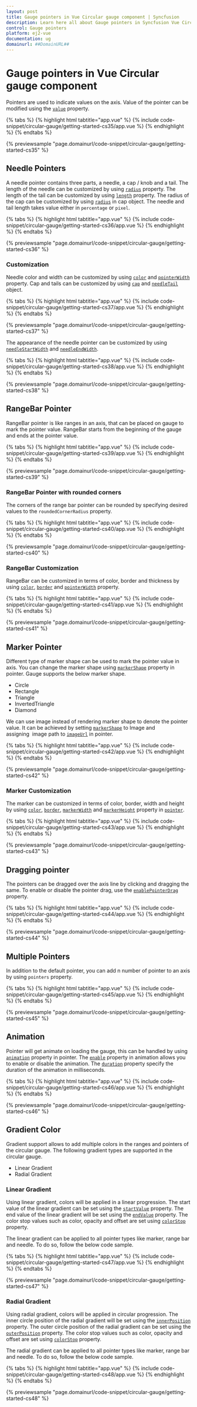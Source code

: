 ```yaml
---
layout: post
title: Gauge pointers in Vue Circular gauge component | Syncfusion
description: Learn here all about Gauge pointers in Syncfusion Vue Circular gauge component of Syncfusion Essential JS 2 and more.
control: Gauge pointers 
platform: ej2-vue
documentation: ug
domainurl: ##DomainURL##
---
```


# Gauge pointers in Vue Circular gauge component

Pointers are used to indicate values on the axis. Value of the pointer can be modified using the
[`value`](https://ej2.syncfusion.com/vue/documentation/api/circular-gauge/pointer/#value-number) property.

{% tabs %}
{% highlight html tabtitle="app.vue" %}
{% include code-snippet/circular-gauge/getting-started-cs35/app.vue %}
{% endhighlight %}
{% endtabs %}
        
{% previewsample "page.domainurl/code-snippet/circular-gauge/getting-started-cs35" %}

## Needle Pointers

A needle pointer contains three parts, a needle, a cap / knob and a tail. The length of the needle can be
customized by using [`radius`](https://ej2.syncfusion.com/vue/documentation/api/circular-gauge/pointer/#radius-string) property. The length of the tail can be
customized by using [`length`](https://ej2.syncfusion.com/vue/documentation/api/circular-gauge/needleTailModel/#length-string) property. The radius of the cap
can be customized by using [`radius`](https://ej2.syncfusion.com/vue/documentation/api/circular-gauge/capModel/#radius-number) in cap object. The needle and tail
length takes value either in `percentage` or `pixel`.

{% tabs %}
{% highlight html tabtitle="app.vue" %}
{% include code-snippet/circular-gauge/getting-started-cs36/app.vue %}
{% endhighlight %}
{% endtabs %}
        
{% previewsample "page.domainurl/code-snippet/circular-gauge/getting-started-cs36" %}


### Customization

Needle color and width can be customized by using [`color`](https://ej2.syncfusion.com/vue/documentation/api/circular-gauge/pointer/#color-string) and [`pointerWidth`](https://ej2.syncfusion.com/vue/documentation/api/circular-gauge/pointer/#pointerwidth-number) property.
Cap and tails can be customized by using [`cap`](https://ej2.syncfusion.com/vue/documentation/api/circular-gauge/pointer/#cap-capmodel) and
[`needleTail`](https://ej2.syncfusion.com/vue/documentation/api/circular-gauge/pointer/#needletail-needletailmodel) object.

{% tabs %}
{% highlight html tabtitle="app.vue" %}
{% include code-snippet/circular-gauge/getting-started-cs37/app.vue %}
{% endhighlight %}
{% endtabs %}
        
{% previewsample "page.domainurl/code-snippet/circular-gauge/getting-started-cs37" %}

The appearance of the needle pointer can be customized by using [`needleStartWidth`](https://ej2.syncfusion.com/vue/documentation/api/circular-gauge/pointer/#needlestartwidth) and [`needleEndWidth`](https://ej2.syncfusion.com/vue/documentation/api/circular-gauge/pointer/#needleendwidth).

{% tabs %}
{% highlight html tabtitle="app.vue" %}
{% include code-snippet/circular-gauge/getting-started-cs38/app.vue %}
{% endhighlight %}
{% endtabs %}
        
{% previewsample "page.domainurl/code-snippet/circular-gauge/getting-started-cs38" %}

## RangeBar Pointer

RangeBar pointer is like ranges in an axis, that can be placed on gauge to mark the pointer value.
RangeBar starts from the beginning of the gauge and ends at the pointer value.

{% tabs %}
{% highlight html tabtitle="app.vue" %}
{% include code-snippet/circular-gauge/getting-started-cs39/app.vue %}
{% endhighlight %}
{% endtabs %}
        
{% previewsample "page.domainurl/code-snippet/circular-gauge/getting-started-cs39" %}

### RangeBar Pointer with rounded corners

The corners of the range bar pointer can be rounded by specifying desired values to the `roundedCornerRadius` property.

{% tabs %}
{% highlight html tabtitle="app.vue" %}
{% include code-snippet/circular-gauge/getting-started-cs40/app.vue %}
{% endhighlight %}
{% endtabs %}
        
{% previewsample "page.domainurl/code-snippet/circular-gauge/getting-started-cs40" %}

### RangeBar Customization

RangeBar can be customized in terms of color, border and thickness by using
[`color`](https://ej2.syncfusion.com/vue/documentation/api/circular-gauge/pointer/#color-string), [`border`](https://ej2.syncfusion.com/vue/documentation/api/circular-gauge/pointer/#border-bordermodel) and [`pointerWidth`](https://ej2.syncfusion.com/vue/documentation/api/circular-gauge/pointer/#pointerwidth-number) property.

{% tabs %}
{% highlight html tabtitle="app.vue" %}
{% include code-snippet/circular-gauge/getting-started-cs41/app.vue %}
{% endhighlight %}
{% endtabs %}
        
{% previewsample "page.domainurl/code-snippet/circular-gauge/getting-started-cs41" %}

## Marker Pointer

Different type of marker shape can be used to mark the pointer value in axis.  You can change the marker shape using [`markerShape`](https://ej2.syncfusion.com/vue/documentation/api/circular-gauge/pointer/#markershape-string) property in pointer. Gauge supports the below marker shape.
* Circle
* Rectangle
* Triangle
* InvertedTriangle
* Diamond

We can use image instead of rendering marker shape to denote the pointer value. It can be achieved by setting [`markerShape`](https://ej2.syncfusion.com/vue/documentation/api/circular-gauge/pointer/#markershape-string) to Image and assigning  image path to [`imageUrl`](https://ej2.syncfusion.com/vue/documentation/api/circular-gauge/pointer/#imageurl-string) in pointer.

{% tabs %}
{% highlight html tabtitle="app.vue" %}
{% include code-snippet/circular-gauge/getting-started-cs42/app.vue %}
{% endhighlight %}
{% endtabs %}
        
{% previewsample "page.domainurl/code-snippet/circular-gauge/getting-started-cs42" %}

### Marker Customization

The marker can be customized in terms of color, border, width and height by using
[`color`](https://ej2.syncfusion.com/vue/documentation/api/circular-gauge/pointer/#color-string),
[`border`](https://ej2.syncfusion.com/vue/documentation/api/circular-gauge/pointer/#border-bordermodel),
[`markerWidth`](https://ej2.syncfusion.com/vue/documentation/api/circular-gauge/pointer/#markerwidth-number) and
[`markerHeight`](https://ej2.syncfusion.com/vue/documentation/api/circular-gauge/pointer/#markerheight-number) property in
[`pointer`](https://ej2.syncfusion.com/vue/documentation/api/circular-gauge/pointer/).

{% tabs %}
{% highlight html tabtitle="app.vue" %}
{% include code-snippet/circular-gauge/getting-started-cs43/app.vue %}
{% endhighlight %}
{% endtabs %}
        
{% previewsample "page.domainurl/code-snippet/circular-gauge/getting-started-cs43" %}

## Dragging pointer

The pointers can be dragged over the axis line by clicking and dragging the same. To enable or disable the pointer drag, use the [`enablePointerDrag`](https://ej2.syncfusion.com/vue/documentation/api/circular-gauge/circularGaugeModel/#enablepointerdrag) property.

{% tabs %}
{% highlight html tabtitle="app.vue" %}
{% include code-snippet/circular-gauge/getting-started-cs44/app.vue %}
{% endhighlight %}
{% endtabs %}
        
{% previewsample "page.domainurl/code-snippet/circular-gauge/getting-started-cs44" %}

## Multiple Pointers

In addition to the default pointer, you can add n number of pointer to an axis by using `pointers` property.

{% tabs %}
{% highlight html tabtitle="app.vue" %}
{% include code-snippet/circular-gauge/getting-started-cs45/app.vue %}
{% endhighlight %}
{% endtabs %}
        
{% previewsample "page.domainurl/code-snippet/circular-gauge/getting-started-cs45" %}

## Animation

Pointer will get animate on loading the gauge, this can be handled by using
[`animation`](https://ej2.syncfusion.com/vue/documentation/api/circular-gauge/pointer/#animation-animationmodel) property in pointer.
The [`enable`](https://ej2.syncfusion.com/vue/documentation/api/circular-gauge/animationModel/#enable-boolean) property in animation allows you to enable or disable the animation.
The [`duration`](https://ej2.syncfusion.com/vue/documentation/api/circular-gauge/animationModel/#duration-number) property specify the duration of the animation in milliseconds.

{% tabs %}
{% highlight html tabtitle="app.vue" %}
{% include code-snippet/circular-gauge/getting-started-cs46/app.vue %}
{% endhighlight %}
{% endtabs %}
        
{% previewsample "page.domainurl/code-snippet/circular-gauge/getting-started-cs46" %}

## Gradient Color

Gradient support allows to add multiple colors in the ranges and pointers of the circular gauge. The following gradient types are supported in the circular gauge.

* Linear Gradient
* Radial Gradient

### Linear Gradient

Using linear gradient, colors will be applied in a linear progression. The start value of the linear gradient can be set using the [`startValue`](https://ej2.syncfusion.com/vue/documentation/api/circular-gauge/linearGradient/#startvalue) property. The end value of the linear gradient will be set using the [`endValue`](https://ej2.syncfusion.com/vue/documentation/api/circular-gauge/linearGradient/#endvalue) property. The color stop values such as color, opacity and offset are set using [`colorStop`](https://ej2.syncfusion.com/vue/documentation/api/circular-gauge/linearGradient/#colorstop) property.

The linear gradient can be applied to all pointer types like marker, range bar and needle. To do so, follow the below code sample.

{% tabs %}
{% highlight html tabtitle="app.vue" %}
{% include code-snippet/circular-gauge/getting-started-cs47/app.vue %}
{% endhighlight %}
{% endtabs %}
        
{% previewsample "page.domainurl/code-snippet/circular-gauge/getting-started-cs47" %}

### Radial Gradient

Using radial gradient, colors will be applied in circular progression. The inner circle position of the radial gradient will be set using the [`innerPosition`](https://ej2.syncfusion.com/vue/documentation/api/circular-gauge/radialGradient/#innerposition) property. The outer circle position of the radial gradient can be set using the [`outerPosition`](https://ej2.syncfusion.com/vue/documentation/api/circular-gauge/radialGradient/#outerposition) property. The color stop values such as color, opacity and offset are set using [`colorStop`](https://ej2.syncfusion.com/vue/documentation/api/circular-gauge/radialGradient/#colorstop) property.

The radial gradient can be applied to all pointer types like marker, range bar and needle. To do so, follow the below code sample.

{% tabs %}
{% highlight html tabtitle="app.vue" %}
{% include code-snippet/circular-gauge/getting-started-cs48/app.vue %}
{% endhighlight %}
{% endtabs %}
        
{% previewsample "page.domainurl/code-snippet/circular-gauge/getting-started-cs48" %}